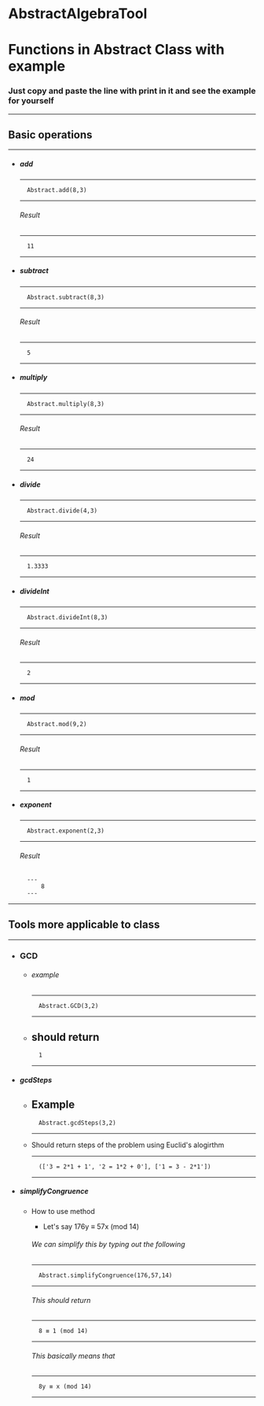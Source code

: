 # AbstractAlgebraTool

Functions in Abstract Class with example
==========================================

### Just copy and paste the line with print in it and see the example for yourself


---
**Basic operations** 
-----------
---

- ##### add  
    
    ---
        Abstract.add(8,3)
    ---
    ###### Result
    ---
        11
    ---
- ##### subtract 
    
    ---
        Abstract.subtract(8,3) 
    ---
    ###### Result
    ---
        5
    ---
- ##### multiply
    
    ---
        Abstract.multiply(8,3) 
    ---
    ###### Result
    ---
        24
    ---
- ##### divide
    
    ---
        Abstract.divide(4,3) 
    ---
    ###### Result
    ---
        1.3333
    ---
- ##### divideInt 
    
    ---
        Abstract.divideInt(8,3) 
    ---
    ###### Result
    ---
        2
    ---
- ##### mod
    ---
        Abstract.mod(9,2)
    ---
     ###### Result
    
    ---
        1
    ---
- ##### exponent  
    
    ---
        Abstract.exponent(2,3) 
    ---
     ###### Result
        ---
            8 
        ---
        

---

**Tools more applicable to class**
--------

---
- ### GCD
    - ###### example 
        ---
            Abstract.GCD(3,2) 
        ---
    - should return 
        ---
            1
        ---

- ##### gcdSteps
    - Example 
        ---
            Abstract.gcdSteps(3,2)
        ---
    - Should return steps of the problem using Euclid's alogirthm

        ---
            (['3 = 2*1 + 1', '2 = 1*2 + 0'], ['1 = 3 - 2*1'])
        ---

- ##### simplifyCongruence
    - How to use method 
        - Let's say 176y ≡ 57x (mod 14)

        ###### We can simplify this by typing out the following 
       
        ---
            Abstract.simplifyCongruence(176,57,14)
        ---
        
       ###### This should return 
        ---
            8 ≡ 1 (mod 14)
        ---

        ###### This basically means that 
        ---
            8y ≡ x (mod 14)
        ---

    
